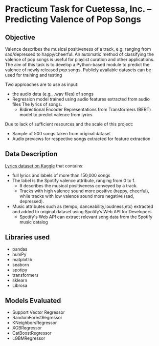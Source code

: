 # Practicum Task for Cuetessa, Inc. – Predicting Valence of Pop Songs

## Objective

Valence describes the musical positiveness of a track, e.g. ranging from sad/depressed to happy/cheerful.  An automatic method of classifying the valence of pop songs is useful for playlist curation and other applications.  The aim of this task is to develop a Python-based module to predict the valence of newly released pop songs. Publicly available datasets can be used for training and testing


Two approaches are to use as input:
  - the audio data (e.g., .wav files) of songs 
- Regression model trained using  audio features extracted from audio files
The lyrics of songs. 
  - Bidirectional Encoder Representations from Transformers (BERT) model to predict valence from lyrics

Due to lack of sufficient resources and the scale of this project:
- Sample of 500 songs taken from original dataset
- Audio previews for respective songs extracted for feature extraction


## Data Description

[Lyrics dataset on Kaggle](https://www.kaggle.com/datasets/edenbd/150k-lyrics-labeled-with-spotify-valence?resource=download) that contains:
- full lyrics and labels of more than 150,000 songs 
- The label is the Spotify valence attribute, ranging from 0 to 1.
  - It describes the musical positiveness conveyed by a track. 
  - Tracks with high valence sound more positive (happy, cheerful), while tracks with low valence sound more negative (sad, depressed). 
- Music attributes such as (tempo, danceability,loudness,etc) extracted and added  to original dataset using Spotify’s Web API for Developers. 
  - Spotify's Web API can extract relevant song data from the Spotify music catalog



## Libraries used
- pandas
- numPy
- matplotlib
- seaborn
- spotipy
- transformers
- sklearn
- Librosa

## Models Evaluated
- Support Vector Regressor
- RandomForestRegressor
- KNeighborsRegressor
- XGBRegressor
- CatBoostRegressor
- LGBMRegressor


